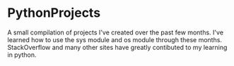 # PythonProjects
A small compilation of projects I've created over the past few months. I've learned how to use the sys module and os module through these months.
StackOverflow and many other sites have greatly contibuted to my learning in python.

